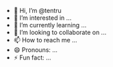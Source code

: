 - 👋 Hi, I’m @tentru
- 👀 I’m interested in ...
- 🌱 I’m currently learning ...
- 💞️ I’m looking to collaborate on ...
- 📫 How to reach me ...
- 😄 Pronouns: ...
- ⚡ Fun fact: ...

<!---
tentru/tentru is a ✨ special ✨ repository because its `README.md` (this file) appears on your GitHub profile.
You can click the Preview link to take a look at your changes.
--->
